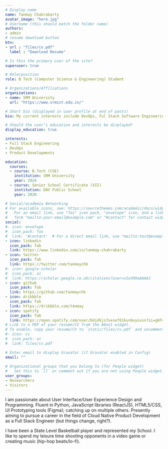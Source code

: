 ```yaml
---
# Display name
name: Tanmay Chakrabarty
avatar_image: "hero.jpg"
# Username (this should match the folder name)
authors:
- admin
# resume download button
btn:
- url : "files/cv.pdf"
  label : "Download Resume"

# Is this the primary user of the site?
superuser: true

# Role/position
role: B Tech (Computer Science & Engineering) Student

# Organizations/Affiliations
organizations:
- name: SRM University
  url: "https://www.srmist.edu.in/"

# Short bio (displayed in user profile at end of posts)
bio: My current interests include DevOps, Ful Stack Software Engineering and Product Development.

# Should the user's education and interests be displayed?
display_education: true

interests:
- Full Stack Engineering
- DevOps
- Product Developments

education:
  courses:
  - course: B.Tech (CSE)
    institution: SRM University
    year: 2024
  - course: Senior School Certificate (XII)
    institution: DAV Public School
    year: 2020

# Social/academia Networking
# For available icons, see: https://sourcethemes.com/academic/docs/widgets/#icons
#   For an email link, use "fas" icon pack, "envelope" icon, and a link in the
#   form "mailto:your-email@example.com" or "#contact" for contact widget.
social:
#- icon: envelope
#  icon_pack: fas
#  link: '#contact'  # For a direct email link, use "mailto:test@example.org".
- icon: linkedin
  icon_pack: fab
  link: https://www.linkedin.com/in/tanmay-chakrabarty
- icon: twitter
  icon_pack: fab
  link: https://twitter.com/tanmaychk
#- icon: google-scholar
#  icon_pack: ai
#  link: https://scholar.google.co.uk/citations?user=sIwtMXoAAAAJ
- icon: github
  icon_pack: fab
  link: https://github.com/tanmaychk
- icon: dribbble
  icon_pack: fab
  link: https://dribbble.com/t4nmay
- icon: spotify
  icon_pack: fab
  link: https://open.spotify.com/user/6didkjs7uxxef61kvn6xysuin?si=g6FvR9_aQjOU86Ac4pUfAw&nd=1
# Link to a PDF of your resume/CV from the About widget.
# To enable, copy your resume/CV to `static/files/cv.pdf` and uncomment the lines below.  
#- icon: cv
#  icon_pack: ai
#  link: files/cv.pdf

# Enter email to display Gravatar (if Gravatar enabled in Config)
email: ""
  
# Organizational groups that you belong to (for People widget)
#   Set this to `[]` or comment out if you are not using People widget.  
user_groups:
- Researchers
- Visitors
---
```


I am passionate about User Interface/User Experience Design and Programming. Fluent in Python, JavaScript libraries (ReactJS), HTML5/CSS, UI Prototyping tools (Figma); catching up on multiple others. Presently aiming to pursue a career in the field of Cloud Native Product Development as a Full Stack Engineer (but things change, right?).

<!--
![reviews](../../img/certifacates.jpg)
-->

I have been a State Level Basketball player and represented my School. I like to spend my leisure time shooting opponents in a video game or creating music (hip-hop beats/lo-fi).
